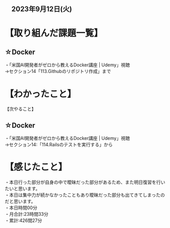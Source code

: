 ## 　2023年9月12日(火)
# 【取り組んだ課題一覧】
## ☆Docker
・「米国AI開発者がゼロから教えるDocker講座 | Udemy」視聴<br>
→セクション14「113.Githubのリポジトリ作成」まで<br>
# 【わかったこと】

【次やること】
## ☆Docker
・「米国AI開発者がゼロから教えるDocker講座 | Udemy」視聴<br>
→セクション14:「114.Railsのテストを実行する」から<br>
# 【感じたこと】
・本日行った部分が自身の中で曖昧だった部分があるため、また明日復習を行いたいと思います。<br>
・本日は集中力が続かなかったこともあり曖昧だった部分も出てきてしまったのだと思います。<br>
・本日時間00分<br>
・月合計:23時間33分<br>
・累計:426間27分<br>
